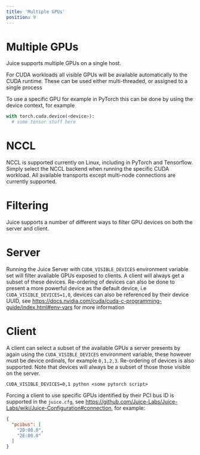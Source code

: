 ```yaml
---
title: 'Multiple GPUs'
position: 9
---
```


# Multiple GPUs

Juice supports multiple GPUs on a single host.

For CUDA workloads all visible GPUs will be available automatically to the CUDA runtime. These can be used either multi-threaded, or assigned to a single process

To use a specific GPU for example in PyTorch this can be done by using the device context, for example

~~~py
with torch.cuda.device(<device>):
  # some tensor stuff here
~~~

# NCCL

NCCL is supported currently on Linux, including in PyTorch and Tensorflow. Simply select the NCCL backend when running the specific CUDA workload. All available transports except multi-node connections are currently supported.

# Filtering

Juice supports a number of different ways to filter GPU devices on both the server and client.

# Server

Running the Juice Server with `CUDA_VISIBLE_DEVICES` environment variable set will filter available GPUs exposed to clients. A client will always get a subset of these devices. Re-ordering of devices can also be done to present a more powerful device as the default device, i.e `CUDA_VISIBLE_DEVICES=1,0`, devices can also be referenced by their device UUID, see https://docs.nvidia.com/cuda/cuda-c-programming-guide/index.html#env-vars for more information

# Client

A client can select a subset of the available GPUs a server presents by again using the `CUDA_VISIBLE_DEVICES` environment variable, these however must be device ordinals, for example `0,1,2,3`. Re-ordering of devices is also supported. Note that devices will always be a subset of those those visible on the server.

`CUDA_VISIBLE_DEVICES=0,1 python <some pytorch script>`

Forcing a client to use specific GPUs identified by their PCI bus ID is supported in the `juice.cfg`, see https://github.com/Juice-Labs/Juice-Labs/wiki/Juice-Configuration#connection, for example:
 
~~~json
{
  "pcibus": [
    "2D:00.0",
    "2E:00.0"   
  ]
}
~~~
